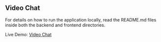 <h2>Video Chat</h2>
<p>For details on how to run the application locally, read the README.md files inside both the backend and frontend directories.</p>
<p>Live Demo: <a href="https://nick-video-chat.netlify.com/#/">Video Chat</a></p>